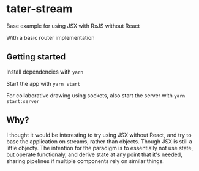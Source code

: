 # tater-stream
Base example for using JSX with RxJS without React

With a basic router implementation


## Getting started
Install dependencies with `yarn`

Start the app with `yarn start`

For collaborative drawing using sockets, also start the server with `yarn start:server`

## Why?
I thought it would be interesting to try using JSX without React, and try to base the application on streams, rather than objects. Though JSX is still a little objecty. The intention for the paradigm is to essentially not use state, but operate functionaly, and derive state at any point that it's needed, sharing pipelines if multiple components rely on similar things.
